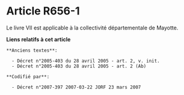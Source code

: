# Article R656-1

Le livre VII est applicable à la collectivité départementale de Mayotte.

**Liens relatifs à cet article**

	**Anciens textes**:

	  - Décret n°2005-403 du 28 avril 2005 - art. 2, v. init.
	  - Décret n°2005-403 du 28 avril 2005 - art. 2 (Ab)

	**Codifié par**:

	  - Décret n°2007-397 2007-03-22 JORF 23 mars 2007
